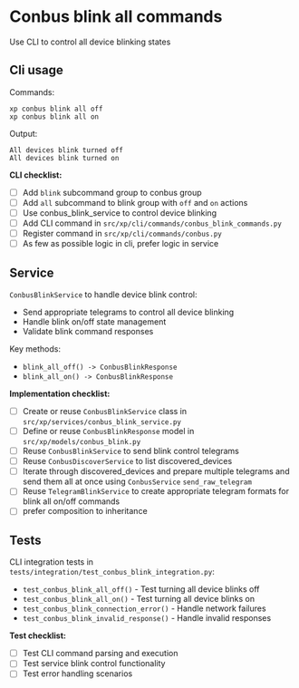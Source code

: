 # Conbus blink all commands

Use CLI to control all device blinking states

## Cli usage

Commands:
```
xp conbus blink all off
xp conbus blink all on
```

Output:
```
All devices blink turned off
All devices blink turned on
```

**CLI checklist:**
- [ ] Add `blink` subcommand group to conbus group
- [ ] Add `all` subcommand to blink group with `off` and `on` actions
- [ ] Use conbus_blink_service to control device blinking
- [ ] Add CLI command in `src/xp/cli/commands/conbus_blink_commands.py`
- [ ] Register command in `src/xp/cli/commands/conbus.py`
- [ ] As few as possible logic in cli, prefer logic in service

## Service

`ConbusBlinkService` to handle device blink control:

- Send appropriate telegrams to control all device blinking
- Handle blink on/off state management
- Validate blink command responses

Key methods:
- `blink_all_off() -> ConbusBlinkResponse`
- `blink_all_on() -> ConbusBlinkResponse`

**Implementation checklist:**
- [ ] Create or reuse `ConbusBlinkService` class in `src/xp/services/conbus_blink_service.py`
- [ ] Define or reuse `ConbusBlinkResponse` model in `src/xp/models/conbus_blink.py`
- [ ] Reuse `ConbusBlinkService` to send blink control telegrams
- [ ] Reuse `ConbusDiscoverService` to list discovered_devices
- [ ] Iterate through discovered_devices and prepare multiple telegrams and send them all at once using `ConbusService` `send_raw_telegram`  
- [ ] Reuse `TelegramBlinkService` to create appropriate telegram formats for blink all on/off commands
- [ ] prefer composition to inheritance

## Tests

CLI integration tests in `tests/integration/test_conbus_blink_integration.py`:

- `test_conbus_blink_all_off()` - Test turning all device blinks off
- `test_conbus_blink_all_on()` - Test turning all device blinks on
- `test_conbus_blink_connection_error()` - Handle network failures
- `test_conbus_blink_invalid_response()` - Handle invalid responses

**Test checklist:**
- [ ] Test CLI command parsing and execution
- [ ] Test service blink control functionality
- [ ] Test error handling scenarios